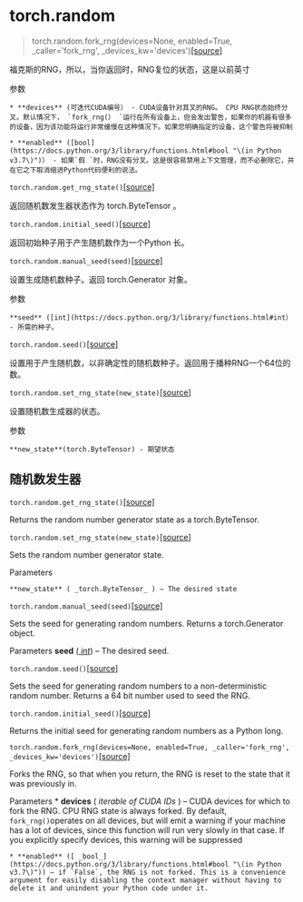 # torch.random

> torch.random.fork_rng(devices=None, enabled=True, _caller='fork_rng', _devices_kw='devices')[[source]](_modules/torch/random.html#fork_rng)

    
福克斯的RNG，所以，当你返回时，RNG复位的状态，这是以前英寸

  参数

    * **devices** (可迭代CUDA编号） - CUDA设备针对其叉的RNG。 CPU RNG状态始终分叉。默认情况下， `fork_rng(） `运行在所有设备上，但会发出警告，如果你的机器有很多的设备，因为该功能将运行非常缓慢在这种情况下。如果您明确指定的设备，这个警告将被抑制

    * **enabled** ([bool](https://docs.python.org/3/library/functions.html#bool "\(in Python v3.7\)")） - 如果`假 `时，RNG没有分叉。这是很容易禁用上下文管理，而不必删除它，并在它之下取消缩进Python代码便利的说法。


`torch.random.get_rng_state()`[[source]](_modules/torch/random.html#get_rng_state)

返回随机数发生器状态作为 torch.ByteTensor 。


`torch.random.initial_seed()`[[source]](_modules/torch/random.html#initial_seed)

返回初始种子用于产生随机数作为一个Python 长。


`torch.random.manual_seed(seed)`[[source]](_modules/torch/random.html#manual_seed)

设置生成随机数种子。返回 torch.Generator 对象。

  参数

    **seed** ([int](https://docs.python.org/3/library/functions.html#int） - 所需的种子。

`torch.random.seed()`[[source]](_modules/torch/random.html#seed)

设置用于产生随机数，以非确定性的随机数种子。返回用于播种RNG一个64位的数。


`torch.random.set_rng_state(new_state)`[[source]](_modules/torch/random.html#set_rng_state)

设置随机数生成器的状态。

  参数

    **new_state**(torch.ByteTensor) - 期望状态


## 随机数发生器

`torch.random.get_rng_state()`[[source]](_modules/torch/random.html#get_rng_state)

Returns the random number generator state as a torch.ByteTensor.


`torch.random.set_rng_state(new_state)`[[source]](_modules/torch/random.html#set_rng_state)

Sets the random number generator state.

  Parameters

    **new_state** ( _torch.ByteTensor_ ) – The desired state


`torch.random.manual_seed(seed)`[[source]](_modules/torch/random.html#manual_seed)

Sets the seed for generating random numbers. Returns a torch.Generator object.

  Parameters
    **seed** ([ _int_](https://docs.python.org/3/library/functions.html#int)) – The desired seed.

`torch.random.seed()`[[source]](_modules/torch/random.html#seed)

Sets the seed for generating random numbers to a non-deterministic random
number. Returns a 64 bit number used to seed the RNG.

`torch.random.initial_seed()`[[source]](_modules/torch/random.html#initial_seed)


Returns the initial seed for generating random numbers as a Python long.

`torch.random.fork_rng(devices=None, enabled=True, _caller='fork_rng', _devices_kw='devices')`[[source]](_modules/torch/random.html#fork_rng)

Forks the RNG, so that when you return, the RNG is reset to the state that it
was previously in.

  Parameters
    * **devices** ( _iterable of CUDA IDs_ ) – CUDA devices for which to fork the RNG. CPU RNG state is always forked. By default, `fork_rng()`operates on all devices, but will emit a warning if your machine has a lot of devices, since this function will run very slowly in that case. If you explicitly specify devices, this warning will be suppressed

    * **enabled** ([ _bool_](https://docs.python.org/3/library/functions.html#bool "\(in Python v3.7\)")) – if `False`, the RNG is not forked. This is a convenience argument for easily disabling the context manager without having to delete it and unindent your Python code under it.
